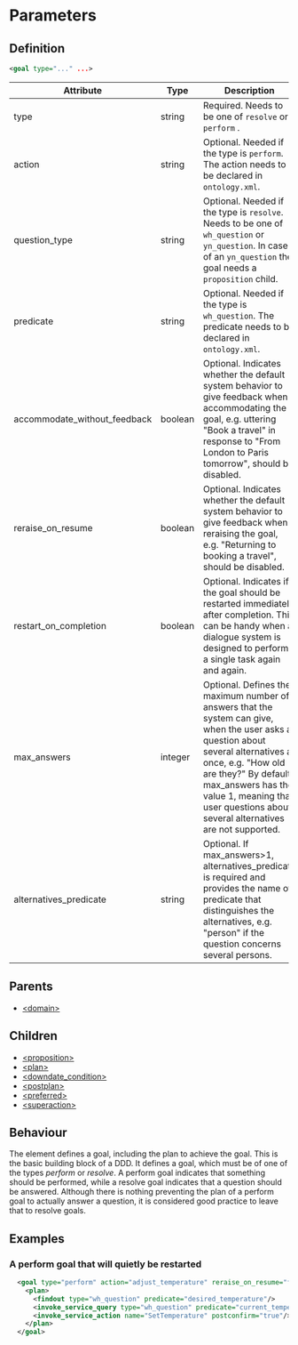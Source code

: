 # Parameters
## Definition
```xml
<goal type="..." ...>
```

Attribute | Type | Description |
--- | --- | --- |
type | string | Required. Needs to be one of `resolve` or `perform` .|
action | string | Optional. Needed if the type is `perform`. The action needs to be declared in `ontology.xml`. |
question_type | string | Optional. Needed if the type is `resolve`. Needs to be one of `wh_question` or `yn_question`. In case of an `yn_question` the goal needs a `proposition` child. |
predicate | string | Optional. Needed if the type is `wh_question`. The predicate needs to be declared in `ontology.xml`. |
accommodate\_without\_feedback | boolean | Optional.  Indicates whether the default system behavior to give feedback when accommodating the goal, e.g. uttering "Book a travel" in response to "From London to Paris tomorrow", should be disabled.
reraise\_on\_resume | boolean | Optional. Indicates whether the default system behavior to give feedback when reraising the goal, e.g. "Returning to booking a travel", should be disabled.
restart\_on\_completion | boolean | Optional. Indicates if the goal should be restarted immediately after completion. This can be handy when a dialogue system is designed to perform a single task again and again.
max\_answers | integer | Optional. Defines the maximum number of answers that the system can give, when the user asks a question about several alternatives at once, e.g. "How old are they?" By default, max\_answers has the value 1, meaning that user questions about several alternatives are not supported.
alternatives\_predicate | string | Optional. If max\_answers>1, alternatives_predicate is required and provides the name of predicate that distinguishes the alternatives, e.g. "person" if the question concerns several persons.


## Parents
- [<domain\>](/dialog-domain-description-definition/domain/elements/domain)

## Children
- [<proposition\>](/dialog-domain-description-definition/domain/children/proposition)
- [<plan\>](/dialog-domain-description-definition/domain/children/plan)
- [<downdate\_condition\>](/dialog-domain-description-definition/domain/children/downdate_condition)
- [<postplan\>](/dialog-domain-description-definition/domain/children/postplan)
- [<preferred\>](/dialog-domain-description-definition/domain/children/preferred)
- [<superaction\>](/dialog-domain-description-definition/domain/children/superaction)


## Behaviour

The element defines a goal, including the plan to achieve the goal. This is the
basic building block of a DDD. It defines a goal, which must be of one
of the types _perform_ or _resolve_. A perform goal indicates that
something should be performed, while a resolve goal indicates that a
question should be answered. Although there is nothing preventing the
plan of a perform goal to actually answer a question, it is considered
good practice to leave that to resolve goals.

## Examples
### A perform goal that will quietly be restarted

```xml
  <goal type="perform" action="adjust_temperature" reraise_on_resume="false">
    <plan>
      <findout type="wh_question" predicate="desired_temperature"/>
      <invoke_service_query type="wh_question" predicate="current_temperature"/>
      <invoke_service_action name="SetTemperature" postconfirm="true"/>
    </plan>
  </goal>

```
